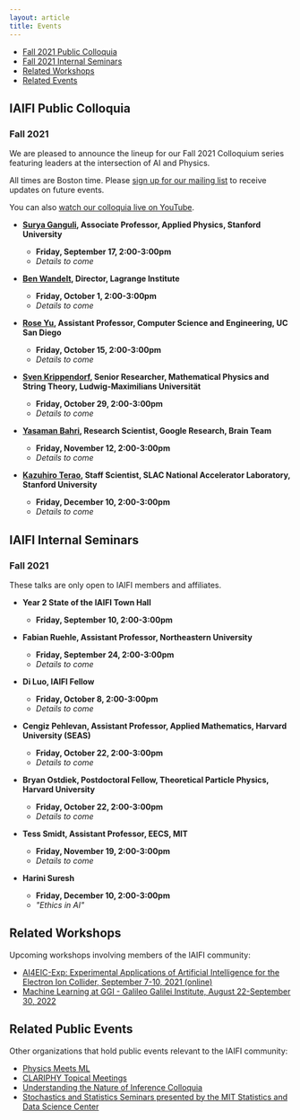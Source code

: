 ```yaml
---
layout: article
title: Events
---
```


* [Fall 2021 Public Colloquia](#iaifi-public-colloquia)
* [Fall 2021 Internal Seminars](#iaifi-internal-seminars)
* [Related Workshops](#related-workshops)
* [Related Events](#related-events)

## IAIFI Public Colloquia 
### Fall 2021

We are pleased to announce the lineup for our Fall 2021 Colloquium series featuring leaders at the intersection of AI and Physics. 

All times are Boston time.  Please [sign up for our mailing list](http://mailman.mit.edu/mailman/listinfo/iaifi-news) to receive updates on future events.

You can also [watch our colloquia live on YouTube](https://www.youtube.com/channel/UCueoFcGm_15kSB-wDd4CBZA). 

* **[Surya Ganguli](https://ganguli-gang.stanford.edu/surya.html), Associate Professor, Applied Physics, Stanford University**
    * **Friday, September 17, 2:00-3:00pm** 
    * *Details to come*

* **[Ben Wandelt](http://ilp.upmc.fr/wandelt.php), Director, Lagrange Institute**
    * **Friday, October 1, 2:00-3:00pm** 
    * *Details to come*

* **[Rose Yu](https://roseyu.com), Assistant Professor, Computer Science and Engineering, UC San Diego**
    * **Friday, October 15, 2:00-3:00pm** 
    * *Details to come*

* **[Sven Krippendorf](https://krippendorflab.github.io), Senior Researcher, Mathematical Physics and String Theory, Ludwig-Maximilians Universität**
    * **Friday, October 29, 2:00-3:00pm** 
    * *Details to come*

* **[Yasaman Bahri](https://yasamanb.github.io), Research Scientist, Google Research, Brain Team**
    * **Friday, November 12, 2:00-3:00pm** 
    * *Details to come*

* **[Kazuhiro Terao](https://www.codingkazu.com), Staff Scientist, SLAC National Accelerator Laboratory, Stanford University**
    * **Friday, December 10, 2:00-3:00pm** 
    * *Details to come*

## IAIFI Internal Seminars 
### Fall 2021

These talks are only open to IAIFI members and affiliates.

  * **Year 2 State of the IAIFI Town Hall**
    * **Friday, September 10, 2:00-3:00pm** 

  * **Fabian Ruehle, Assistant Professor, Northeastern University**
    * **Friday, September 24, 2:00-3:00pm** 
    * *Details to come*

  * **Di Luo, IAIFI Fellow**
    * **Friday, October 8, 2:00-3:00pm**
    * *Details to come*

  * **Cengiz Pehlevan, Assistant Professor, Applied Mathematics, Harvard University (SEAS)**
    * **Friday, October 22, 2:00-3:00pm**
    * *Details to come*
    
  * **Bryan Ostdiek, Postdoctoral Fellow, Theoretical Particle Physics, Harvard University**
    * **Friday, October 22, 2:00-3:00pm**
    * *Details to come*
    
  * **Tess Smidt, Assistant Professor, EECS, MIT**
    * **Friday, November 19, 2:00-3:00pm**
    * *Details to come*
        
  * **Harini Suresh**
    * **Friday, December 10, 2:00-3:00pm**
    * *"Ethics in AI"*

## Related Workshops

Upcoming workshops involving members of the IAIFI community:

  * [AI4EIC-Exp: Experimental Applications of Artificial Intelligence for the Electron Ion Collider, September 7-10, 2021 (online)](https://indico.bnl.gov/event/10699/)
  * [Machine Learning at GGI - Galileo Galilei Institute, August 22-September 30, 2022](https://www.ggi.infn.it/showevent.pl?id=414)

## Related Public Events

Other organizations that hold public events relevant to the IAIFI community:

  * [Physics Meets ML](http://www.physicsmeetsml.org/)
  * [CLARIPHY Topical Meetings](https://clariphy.org/topical.html)
  * [Understanding the Nature of Inference Colloquia](https://inferenceproject.yale.edu/colloquium-series)
  * [Stochastics and Statistics Seminars presented by the MIT Statistics and Data Science Center](https://stat.mit.edu/seminars/)